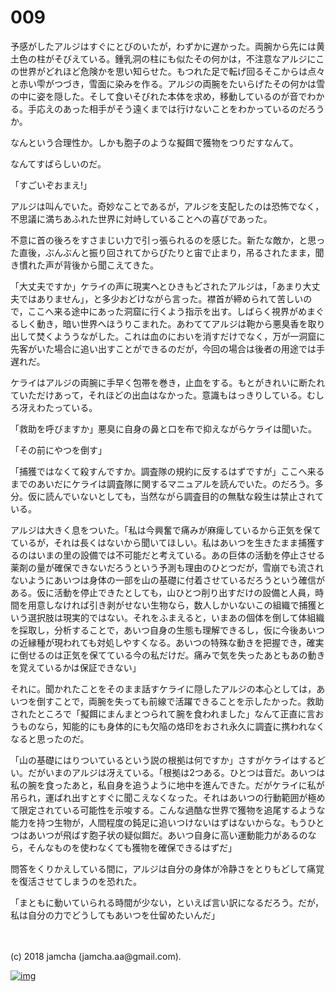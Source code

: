 # 009

予感がしたアルジはすぐにとびのいたが，わずかに遅かった。両腕から先には黄土色の柱がそびえている。鍾乳洞の柱にも似たその何かは，不注意なアルジにこの世界がどれほど危険かを思い知らせた。もつれた足で転げ回るそこからは点々と赤い雫がつづき，雪面に染みを作る。アルジの両腕をたいらげたその何かは雪の中に姿を隠した。そして食いそびれた本体を求め，移動しているのが音でわかる。手応えのあった相手がそう遠くまでは行けないことをわかっているのだろうか。  

なんという合理性か。しかも胞子のような擬餌で獲物をつりだすなんて。  

なんてすばらしいのだ。  

「すごいぞおまえ!」  

アルジは叫んでいた。奇妙なことであるが，アルジを支配したのは恐怖でなく，不思議に満ちあふれた世界に対峙していることへの喜びであった。  

不意に首の後ろをすさまじい力で引っ張られるのを感じた。新たな敵か，と思った直後，ぶんぶんと振り回されてからぴたりと宙で止まり，吊るされたまま，聞き慣れた声が背後から聞こえてきた。  

「大丈夫ですか」ケライの声に現実へとひきもどされたアルジは，「あまり大丈夫ではありません」，と多少おどけながら言った。襟首が締められて苦しいので，ここへ来る途中にあった洞窟に行くよう指示を出す。しばらく視界がめまぐるしく動き，暗い世界へほうりこまれた。あわててアルジは鞄から悪臭香を取り出して焚くよううながした。これは血のにおいを消すだけでなく，万が一洞窟に先客がいた場合に追い出すことができるのだが，今回の場合は後者の用途では手遅れだ。  

ケライはアルジの両腕に手早く包帯を巻き，止血をする。もとがきれいに断たれていただけあって，それほどの出血はなかった。意識もはっきりしている。むしろ冴えわたっている。  

「救助を呼びますか」悪臭に自身の鼻と口を布で抑えながらケライは聞いた。  

「その前にやつを倒す」  

「捕獲ではなくて殺すんですか。調査隊の規約に反するはずですが」ここへ来るまでのあいだにケライは調査隊に関するマニュアルを読んでいた。のだろう。多分。仮に読んでいないとしても，当然ながら調査目的の無駄な殺生は禁止されている。  

アルジは大きく息をついた。「私は今興奮で痛みが麻痺しているから正気を保てているが，それは長くはないから聞いてほしい。私はあいつを生きたまま捕獲するのはいまの里の設備では不可能だと考えている。あの巨体の活動を停止させる薬剤の量が確保できないだろうという予測も理由のひとつだが，雪崩でも流されないようにあいつは身体の一部を山の基礎に付着させているだろうという確信がある。仮に活動を停止できたとしても，山ひとつ削り出すだけの設備と人員，時間を用意しなければ引き剥がせない生物なら，数人しかいないこの組織で捕獲という選択肢は現実的ではない。それをふまえると，いまあの個体を倒して体組織を採取し，分析することで，あいつ自身の生態も理解できるし，仮に今後あいつの近縁種が現われても対処しやすくなる。あいつの特殊な動きを把握でき，確実に倒せるのは正気を保てている今の私だけだ。痛みで気を失ったあともあの動きを覚えているかは保証できない」  

それに。聞かれたことをそのまま話すケライに隠したアルジの本心としては，あいつを倒すことで，両腕を失っても前線で活躍できることを示したかった。救助されたところで「擬餌にまんまとつられて腕を食われました」なんて正直に言おうものなら，知能的にも身体的にも欠陥の烙印をおされ永久に調査に携われなくなると思ったのだ。  

「山の基礎にはりついているという説の根拠は何ですか」さすがケライはするどい。だがいまのアルジは冴えている。「根拠は2つある。ひとつは音だ。あいつは私の腕を食ったあと，私自身を追うように地中を進んできた。だがケライに私が吊られ，運ばれ出すとすぐに聞こえなくなった。それはあいつの行動範囲が極めて限定されている可能性を示唆する。こんな過酷な世界で獲物を追尾するような能力を持つ生物が，人間程度の鈍足に追いつけないはずはないからな。もうひとつはあいつが飛ばす胞子状の疑似餌だ。あいつ自身に高い運動能力があるのなら，そんなものを使わなくても獲物を確保できるはずだ」  

問答をくりかえしている間に，アルジは自分の身体が冷静さをとりもどして痛覚を復活させてしまうのを恐れた。  

「まともに動いていられる時間が少ない，といえば言い訳になるだろう。だが，私は自分の力でどうしてもあいつを仕留めたいんだ」  

<br>  
<br>  
(c) 2018 jamcha (jamcha.aa@gmail.com).  

[![img](http://i.creativecommons.org/l/by-nc-sa/4.0/88x31.png)](http://creativecommons.org/licenses/by-nc-sa/4.0/deed)